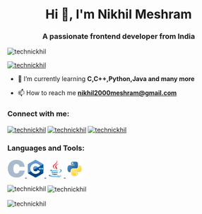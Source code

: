 <h1 align="center">Hi 👋, I'm Nikhil Meshram</h1>
<h3 align="center">A passionate frontend developer from India</h3>

<p align="left"> <img src="https://komarev.com/ghpvc/?username=technickhil&label=Profile%20views&color=0e75b6&style=flat" alt="technickhil" /> </p>

<p align="left"> <a href="https://twitter.com/technickhil" target="blank"><img src="https://img.shields.io/twitter/follow/technickhil?logo=twitter&style=for-the-badge" alt="technickhil" /></a> </p>

- 🌱 I’m currently learning **C,C++,Python,Java and many more**

- 📫 How to reach me **nikhil2000meshram@gmail.com**

<h3 align="left">Connect with me:</h3>
<p align="left">
<a href="https://twitter.com/technickhil" target="blank"><img align="center" src="https://cdn.jsdelivr.net/npm/simple-icons@3.0.1/icons/twitter.svg" alt="technickhil" height="30" width="40" /></a>
<a href="https://fb.com/technickhil" target="blank"><img align="center" src="https://cdn.jsdelivr.net/npm/simple-icons@3.0.1/icons/facebook.svg" alt="technickhil" height="30" width="40" /></a>
<a href="https://instagram.com/technickhil" target="blank"><img align="center" src="https://cdn.jsdelivr.net/npm/simple-icons@3.0.1/icons/instagram.svg" alt="technickhil" height="30" width="40" /></a>
</p>

<h3 align="left">Languages and Tools:</h3>
<p align="left"> <a href="https://www.cprogramming.com/" target="_blank"> <img src="https://raw.githubusercontent.com/devicons/devicon/master/icons/c/c-original.svg" alt="c" width="40" height="40"/> </a> <a href="https://www.w3schools.com/cpp/" target="_blank"> <img src="https://raw.githubusercontent.com/devicons/devicon/master/icons/cplusplus/cplusplus-original.svg" alt="cplusplus" width="40" height="40"/> </a> <a href="https://www.java.com" target="_blank"> <img src="https://raw.githubusercontent.com/devicons/devicon/master/icons/java/java-original.svg" alt="java" width="40" height="40"/> </a> <a href="https://www.python.org" target="_blank"> <img src="https://raw.githubusercontent.com/devicons/devicon/master/icons/python/python-original.svg" alt="python" width="40" height="40"/> </a> </p>

<p><img align="left" src="https://github-readme-stats.vercel.app/api/top-langs?username=technickhil&show_icons=true&locale=en&layout=compact" alt="technickhil" /></p>

<p>&nbsp;<img align="center" src="https://github-readme-stats.vercel.app/api?username=technickhil&show_icons=true&locale=en" alt="technickhil" /></p>

<p><img align="center" src="https://github-readme-streak-stats.herokuapp.com/?user=technickhil&" alt="technickhil" /></p>


